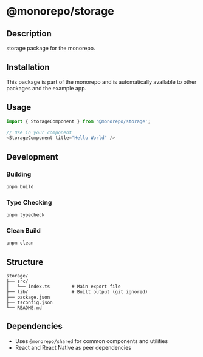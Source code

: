 # @monorepo/storage

## Description

storage package for the monorepo.

## Installation

This package is part of the monorepo and is automatically available to other packages and the example app.

## Usage

```typescript
import { StorageComponent } from '@monorepo/storage';

// Use in your component
<StorageComponent title="Hello World" />
```

## Development

### Building

```bash
pnpm build
```

### Type Checking

```bash
pnpm typecheck
```

### Clean Build

```bash
pnpm clean
```

## Structure

```
storage/
├── src/
│   └── index.ts        # Main export file
├── lib/                # Built output (git ignored)
├── package.json
├── tsconfig.json
└── README.md
```

## Dependencies

- Uses `@monorepo/shared` for common components and utilities
- React and React Native as peer dependencies
